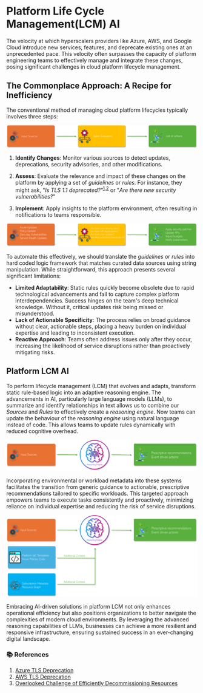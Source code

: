 # Platform Life Cycle Management(LCM) AI

The velocity at which hyperscalers providers like Azure, AWS, and Google Cloud introduce new services, features, and deprecate existing ones at an unprecedented pace. This velocity often surpasses the capacity of platform engineering teams to effectively manage and integrate these changes, posing significant challenges in cloud platform lifecycle management.

## The Commonplace Approach: A Recipe for Inefficiency
The conventional method of managing cloud platform lifecycles typically involves three steps:

![Miztiik - Platform Engineering with AI](images/miztiik_architecture_platform_lcm_ai_001.png)

1. **Identify Changes**: Monitor various sources to detect updates, deprecations, security advisories, and other modifications.

1. **Assess**: Evaluate the relevance and impact of these changes on the platform by applying a set of *guidelines* or *rules*. For instance, they might ask, "*Is TLS 1.1 deprecated?"*<sup>[1],[2]</sup> or "*Are there new security vulnerabilities?*"

1. **Implement**: Apply insights to the platform environment, often resulting in notifications to teams responsible.

![Miztiik - Platform Engineering with AI](images/miztiik_architecture_platform_lcm_ai_002.png)


To automate this effectively, we should translate the *guidelines* or *rules* into hard coded logic framework that matches curated data sources using string manipulation. While straightforward, this approach presents several significant limitations:  

- **Limited Adaptability**: Static rules quickly become obsolete due to rapid technological advancements and fail to capture complex platform interdependencies. Success hinges on the team's deep technical knowledge. Without it, critical updates risk being missed or misunderstood. 
- **Lack of Actionable Specificity**: The process relies on broad guidance without clear, actionable steps, placing a heavy burden on individual expertise and leading to inconsistent execution.  
- **Reactive Approach**: Teams often address issues only after they occur, increasing the likelihood of service disruptions rather than proactively mitigating risks.  


## Platform LCM AI

To perform lifecycle management (LCM) that evolves and adapts, transform static rule-based logic into an adaptive reasoning engine. The advancements in AI, particularly large language models (LLMs), to summarize and identify relationships in text allows us to combine our _Sources_ and _Rules_ to effectively create a _reasoning engine_. Now teams can update the behaviour of the _reasoning engine_ using natural language instead of code. This allows teams to update rules dynamically with reduced cognitive overhead.

![Miztiik - Platform Engineering with AI](images/miztiik_architecture_platform_lcm_ai_003.png)

Incorporating environmental or workload metadata into these systems facilitates the transition from generic guidance to actionable, prescriptive recommendations tailored to specific workloads. This targeted approach empowers teams to execute tasks consistently and proactively, minimizing reliance on individual expertise and reducing the risk of service disruptions.

![Miztiik - Platform Engineering with AI](images/miztiik_architecture_platform_lcm_ai_004.png)

Embracing AI-driven solutions in platform LCM not only enhances operational efficiency but also positions organizations to better navigate the complexities of modern cloud environments. By leveraging the advanced reasoning capabilities of LLMs, businesses can achieve a more resilient and responsive infrastructure, ensuring sustained success in an ever-changing digital landscape.


### 📚 References

1. [Azure TLS Deprecation][1]
1. [AWS TLS Deprecation][2]
1. [Overlooked Challenge of Efficiently Decommissioning Resources][3]


[1]: https://learn.microsoft.com/en-us/lifecycle/announcements/tls-support-ending-10-31-2024
[2]: https://aws.amazon.com/blogs/security/tls-1-2-required-for-aws-endpoints/
[3]: https://blog.omnistrate.com/posts/49


